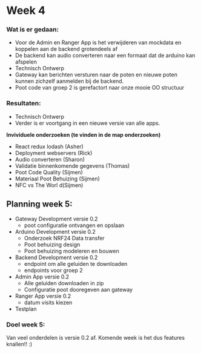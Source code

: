 # Week 4

### Wat is er gedaan:
- Voor de Admin en Ranger App is het verwijderen van mockdata en koppelen aan de backend grotendeels af
- De backend kan audio converteren naar een formaat dat de arduino kan afspelen
- Technisch Ontwerp
- Gateway kan berichten versturen naar de poten en nieuwe poten kunnen zichzelf aanmelden bij de backend.
- Poot code van groep 2 is gerefactort naar onze mooie OO structuur 

### Resultaten:
- Technisch Ontwerp
- Verder is er voortgang in een nieuwe versie van alle apps.

**Invividuele onderzoeken (te vinden in de map onderzoeken)**
- React redux lodash (Asher)
- Deployment webservers (Rick)
- Audio converteren (Sharon)
- Validatie binnenkomende gegevens (Thomas)
- Poot Code Quality (Sijmen)
- Materiaal Poot Behuizing (Sijmen)
- NFC vs The Worl d(Sijmen)

## Planning week 5:
- Gateway Development versie 0.2
  - poot configuratie ontvangen en opslaan
- Arduino Development versie 0.2
  - Onderzoek NRF24 Data transfer
  - Poot behuizing design
  - Poot behuizing modeleren en bouwen
- Backend Development versie 0.2
  - endpoint om alle geluiden te downloaden
  - endpoints voor groep 2
- Admin App versie 0.2
  - Alle geluiden downloaden in zip
  - Configuratie poot dooregeven aan gateway
- Ranger App versie 0.2
  - datum visits kiezen
- Testplan

### Doel week 5:
Van veel onderdelen is versie 0.2 af. Komende week is het dus features knallen!! :)
